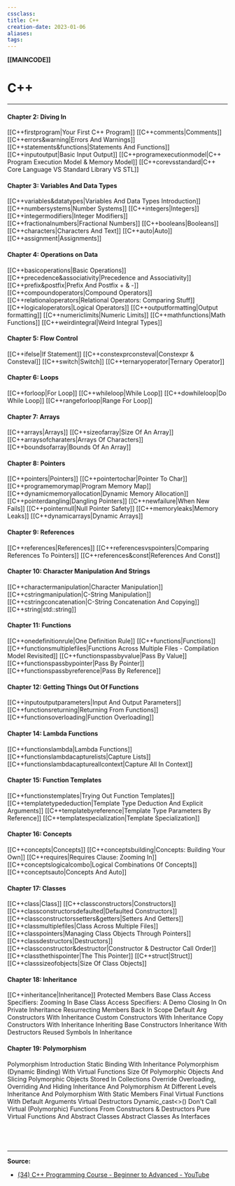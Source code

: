 ```yaml
---
cssclass:
title: C++
creation-date: 2023-01-06
aliases:
tags:
---
```

**[[MAINCODE]]**

# C++
---
#### **Chapter 2: Diving In**
[[C++firstprogram|Your First C++ Program]]
[[C++comments|Comments]]
[[C++errors&warning|Errors And Warnings]]
[[C++statements&functions|Statements And Functions]]
[[C++inputoutput|Basic Input Output]]
[[C++programexecutionmodel|C++ Program Execution Model & Memory Model]]
[[C++corevsstandard|C++ Core Language VS Standard Library VS STL]]

#### **Chapter 3: Variables And Data Types**
[[C++variables&datatypes|Variables And Data Types Introduction]]
[[C++numbersystems|Number Systems]]
[[C++integers|Integers]]
[[C++integermodifiers|Integer Modifiers]]
[[C++fractionalnumbers|Fractional Numbers]]
[[C++booleans|Booleans]]
[[C++characters|Characters And Text]]
[[C++auto|Auto]]
[[C++assignment|Assignments]]

#### **Chapter 4: Operations on Data**
[[C++basicoperations|Basic Operations]]
[[C++precedence&associativity|Precedence and Associativity]]
[[C++prefix&postfix|Prefix And Postfix + & -]]
[[C++compoundoperators|Compound Operators]]
[[C++relationaloperators|Relational Operators: Comparing Stuff]]
[[C++logicaloperators|Logical Operators]]
[[C++outputformatting|Output formatting]]
[[C++numericlimits|Numeric Limits]]
[[C++mathfunctions|Math Functions]]
[[C++weirdintegral|Weird Integral Types]]

#### **Chapter 5: Flow Control**
[[C++ifelse|If Statement]]
[[C++constexprconsteval|Constexpr & Consteval]]
[[C++switch|Switch]]
[[C++ternaryoperator|Ternary Operator]]

#### **Chapter 6: Loops**
[[C++forloop|For Loop]]
[[C++whileloop|While Loop]]
[[C++dowhileloop|Do While Loop]]
[[C++rangeforloop|Range For Loop]]

#### **Chapter 7: Arrays**
[[C++arrays|Arrays]]
[[C++sizeofarray|Size Of An Array]]
[[C++arraysofcharaters|Arrays Of Characters]]
[[C++boundsofarray|Bounds Of An Array]]

#### **Chapter 8: Pointers**
[[C++pointers|Pointers]]
[[C++pointertochar|Pointer To Char]]
[[C++programemorymap|Program Memory Map]]
[[C++dynamicmemoryallocation|Dynamic Memory Allocation]]
[[C++pointerdangling|Dangling Pointers]]
[[C++newfailure|When New Fails]]
[[C++pointernull|Null Pointer Safety]]
[[C++memoryleaks|Memory Leaks]]
[[C++dynamicarrays|Dynamic Arrays]]

#### **Chapter 9: References**
[[C++references|References]]
[[C++referencesvspointers|Comparing References To Pointers]]
[[C++references&const|References And Const]]

#### **Chapter 10: Character Manipulation And Strings**
[[C++charactermanipulation|Character Manipulation]]
[[C++cstringmanipulation|C-String Manipulation]]
[[C++cstringconcatenation|C-String Concatenation And Copying]]
[[C++string|std::string]]

#### **Chapter 11: Functions**
[[C++onedefinitionrule|One Definition Rule]]
[[C++functions|Functions]]
[[C++functionsmultiplefiles|Functions Across Multiple Files - Compilation Model Revisited]]
[[C++functionspassbyvalue|Pass By Value]]
[[C++functionspassbypointer|Pass By Pointer]]
[[C++functionspassbyreference|Pass By Reference]]

#### **Chapter 12: Getting Things Out Of Functions**
[[C++inputoutputparameters|Input And Output Parameters]]
[[C++functionsreturning|Returning From Functions]]
[[C++functionsoverloading|Function Overloading]]

#### **Chapter 14: Lambda Functions**
[[C++functionslambda|Lambda Functions]]
[[C++functionslambdacapturelists|Capture Lists]]
[[C++functionslambdacaptureallcontext|Capture All In Context]]

#### **Chapter 15: Function Templates**
[[C++functionstemplates|Trying Out Function Templates]]
[[C++templatetypededuction|Template Type Deduction And Explicit Arguments]]
[[C++templatebyreference|Template Type Parameters By Reference]]
[[C++templatespecialization|Template Specialization]]

#### **Chapter 16: Concepts**
[[C++concepts|Concepts]]
[[C++conceptsbuilding|Concepts: Building Your Own]]
[[C++requires|Requires Clause: Zooming In]]
[[C++conceptslogicalcombo|Logical Combinations Of Concepts]]
[[C++conceptsauto|Concepts And Auto]]

#### **Chapter 17: Classes**
[[C++class|Class]]
[[C++classconstructors|Constructors]]
[[C++classconstructorsdefaulted|Defaulted Constructors]]
[[C++classconstructorssetters&getters|Setters And Getters]]
[[C++classmultiplefiles|Class Across Multiple Files]]
[[C++classpointers|Managing Class Objects Through Pointers]]
[[C++classdestructors|Destructors]]
[[C++classconstructor&destructor|Constructor & Destructor Call Order]]
[[C++classthethispointer|The This Pointer]]
[[C++struct|Struct]]
[[C++classsizeofobjects|Size Of Class Objects]]

#### **Chapter 18: Inheritance**
[[C++inheritance|Inheritance]]
Protected Members
Base Class Access Specifiers: Zooming In
Base Class Access Specifiers: A Demo
Closing In On Private Inheritance
Resurrecting Members Back In Scope
Default Arg Constructors With Inheritance
Custom Constructors With Inheritance
Copy Constructors With Inheritance
Inheriting Base Constructors
Inheritance With Destructors
Reused Symbols In Inheritance

#### **Chapter 19: Polymorphism**
Polymorphism Introduction
Static Binding With Inheritance
Polymorphism (Dynamic Binding) With Virtual Functions
Size Of Polymorphic Objects And Slicing
Polymorphic Objects Stored In Collections
Override
Overloading, Overriding And Hiding
Inheritance And Polymorphism At Different Levels
Inheritance And Polymorphism With Static Members
Final
Virtual Functions With Default Arguments
Virtual Destructors
Dynamic_cast<>()
Don't Call Virtual (Polymorphic) Functions From Constructors & Destructors
Pure Virtual Functions And Abstract Classes
Abstract Classes As Interfaces

<br>

# 
---
**Source:**
- [(34) C++ Programming Course - Beginner to Advanced - YouTube](https://www.youtube.com/watch?v=8jLOx1hD3_o)
